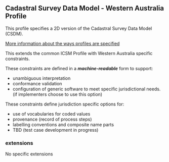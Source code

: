 ## Cadastral Survey Data Model - Western Australia Profile

This profile specifies a 2D version of the Cadastral Survey Data Model (CSDM).

[More information about the ways profiles are specified](https://github.com/opengeospatial/bblock-template/blob/master/PROFILES.md)

This extends the common ICSM Profile with Western Australia specific constraints.

These constraints are defined in a **_machine-readable_** form to support:

- unambiguous interpretation
- conformance validation
- configuration of generic software to meet specific jurisdictional needs. (if implementers choose to use this option)

These constraints define jurisdiction specific options for:

- use of vocabularies for coded values
- provenance (record of process steps)
- labelling conventions and composite name parts
- TBD (test case development in progress)

### extensions

No specific extensions 

